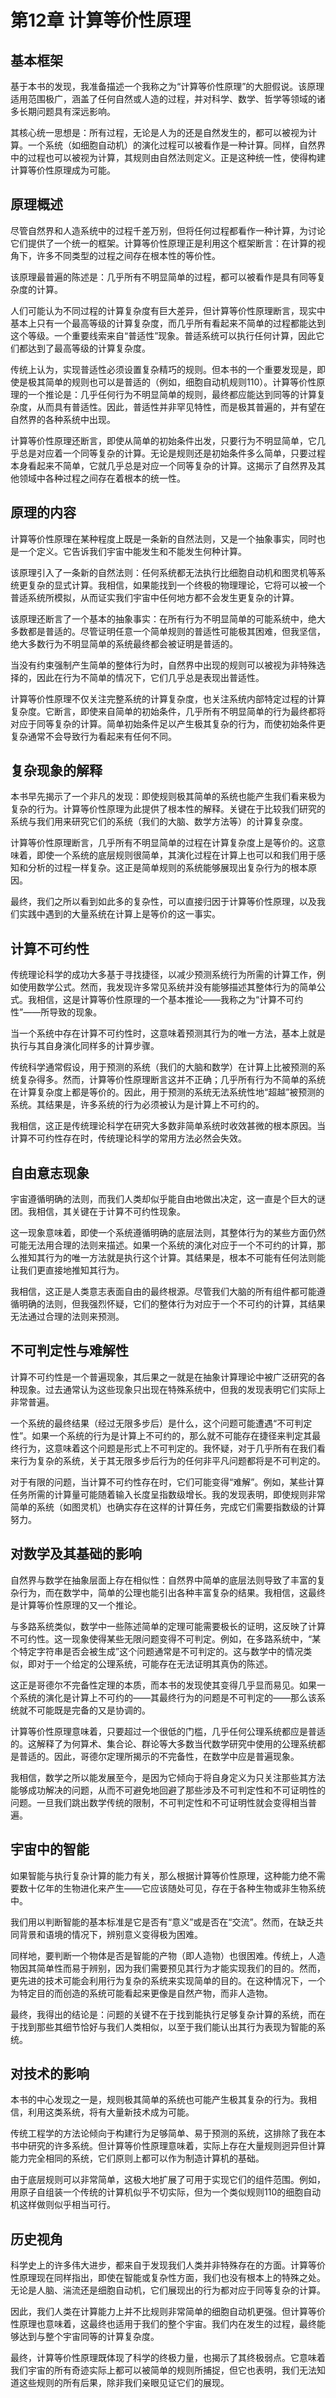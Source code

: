 # 第12章 计算等价性原理

## 基本框架

基于本书的发现，我准备描述一个我称之为“计算等价性原理”的大胆假说。该原理适用范围极广，涵盖了任何自然或人造的过程，并对科学、数学、哲学等领域的诸多长期问题具有深远影响。

其核心统一思想是：所有过程，无论是人为的还是自然发生的，都可以被视为计算。一个系统（如细胞自动机）的演化过程可以被看作是一种计算。同样，自然界中的过程也可以被视为计算，其规则由自然法则定义。正是这种统一性，使得构建计算等价性原理成为可能。

## 原理概述

尽管自然界和人造系统中的过程千差万别，但将任何过程都看作一种计算，为讨论它们提供了一个统一的框架。计算等价性原理正是利用这个框架断言：在计算的视角下，许多不同类型的过程之间存在根本性的等价性。

该原理最普遍的陈述是：几乎所有不明显简单的过程，都可以被看作是具有同等复杂度的计算。

人们可能认为不同过程的计算复杂度有巨大差异，但计算等价性原理断言，现实中基本上只有一个最高等级的计算复杂度，而几乎所有看起来不简单的过程都能达到这个等级。一个重要线索来自“普适性”现象。普适系统可以执行任何计算，因此它们都达到了最高等级的计算复杂度。

传统上认为，实现普适性必须设置复杂精巧的规则。但本书的一个重要发现是，即使是极其简单的规则也可以是普适的（例如，细胞自动机规则110）。计算等价性原理的一个推论是：几乎任何行为不明显简单的规则，最终都应能达到同等的计算复杂度，从而具有普适性。因此，普适性并非罕见特性，而是极其普遍的，并有望在自然界的各种系统中出现。

计算等价性原理还断言，即使从简单的初始条件出发，只要行为不明显简单，它几乎总是对应着一个同等复杂的计算。无论是规则还是初始条件多么简单，只要过程本身看起来不简单，它就几乎总是对应一个同等复杂的计算。这揭示了自然界及其他领域中各种过程之间存在着根本的统一性。

## 原理的内容

计算等价性原理在某种程度上既是一条新的自然法则，又是一个抽象事实，同时也是一个定义。它告诉我们宇宙中能发生和不能发生何种计算。

该原理引入了一条新的自然法则：任何系统都无法执行比细胞自动机和图灵机等系统更复杂的显式计算。我相信，如果能找到一个终极的物理理论，它将可以被一个普适系统所模拟，从而证实我们宇宙中任何地方都不会发生更复杂的计算。

该原理还断言了一个基本的抽象事实：在所有行为不明显简单的可能系统中，绝大多数都是普适的。尽管证明任意一个简单规则的普适性可能极其困难，但我坚信，绝大多数行为不明显简单的系统最终都会被证明是普适的。

当没有约束强制产生简单的整体行为时，自然界中出现的规则可以被视为非特殊选择的，因此在行为不简单的情况下，它们几乎总是表现出普适性。

计算等价性原理不仅关注完整系统的计算复杂度，也关注系统内部特定过程的计算复杂度。它断言，即使来自简单的初始条件，几乎所有不明显简单的行为最终都将对应于同等复杂的计算。简单初始条件足以产生极其复杂的行为，而使初始条件更复杂通常不会导致行为看起来有任何不同。

## 复杂现象的解释

本书早先揭示了一个非凡的发现：即使规则极其简单的系统也能产生我们看来极为复杂的行为。计算等价性原理为此提供了根本性的解释。关键在于比较我们研究的系统与我们用来研究它们的系统（我们的大脑、数学方法等）的计算复杂度。

计算等价性原理断言，几乎所有不明显简单的过程在计算复杂度上是等价的。这意味着，即使一个系统的底层规则很简单，其演化过程在计算上也可以和我们用于感知和分析的过程一样复杂。这正是简单规则的系统能够展现出复杂行为的根本原因。

最终，我们之所以看到如此多的复杂性，可以直接归因于计算等价性原理，以及我们实践中遇到的大量系统在计算上是等价的这一事实。

## 计算不可约性

传统理论科学的成功大多基于寻找捷径，以减少预测系统行为所需的计算工作，例如使用数学公式。然而，我发现许多常见系统并没有能够描述其整体行为的简单公式。我相信，这是计算等价性原理的一个基本推论——我称之为“计算不可约性”——所导致的现象。

当一个系统中存在计算不可约性时，这意味着预测其行为的唯一方法，基本上就是执行与其自身演化同样多的计算步骤。

传统科学通常假设，用于预测的系统（我们的大脑和数学）在计算上比被预测的系统复杂得多。然而，计算等价性原理断言这并不正确；几乎所有行为不简单的系统在计算复杂度上都是等价的。因此，用于预测的系统无法系统性地“超越”被预测的系统。其结果是，许多系统的行为必须被认为是计算上不可约的。

我相信，这正是传统理论科学在研究大多数非简单系统时收效甚微的根本原因。当计算不可约性存在时，传统理论科学的常用方法必然会失效。

## 自由意志现象

宇宙遵循明确的法则，而我们人类却似乎能自由地做出决定，这一直是个巨大的谜团。我相信，其关键在于计算不可约性现象。

这一现象意味着，即使一个系统遵循明确的底层法则，其整体行为的某些方面仍然可能无法用合理的法则来描述。如果一个系统的演化对应于一个不可约的计算，那么推知其行为的唯一方法就是执行这个计算。其结果是，根本不可能有任何法则能让我们更直接地推知其行为。

我相信，这正是人类意志表面自由的最终根源。尽管我们大脑的所有组件都可能遵循明确的法则，但我强烈怀疑，它们的整体行为对应于一个不可约的计算，其结果无法通过合理的法则来预测。

## 不可判定性与难解性

计算不可约性是一个普遍现象，其后果之一就是在抽象计算理论中被广泛研究的各种现象。过去通常认为这些现象只出现在特殊系统中，但我的发现表明它们实际上非常普遍。

一个系统的最终结果（经过无限多步后）是什么，这个问题可能遭遇“不可判定性”。如果一个系统的行为是计算上不可约的，那么就不可能存在捷径来判定其最终行为，这意味着这个问题是形式上不可判定的。我怀疑，对于几乎所有在我们看来行为复杂的系统，关于其无限多步后行为的任何非平凡问题都将是不可判定的。

对于有限的问题，当计算不可约性存在时，它们可能变得“难解”。例如，某些计算任务所需的计算量可能随着输入长度呈指数级增长。我的发现表明，即使规则非常简单的系统（如图灵机）也确实存在这样的计算任务，完成它们需要指数级的计算努力。

## 对数学及其基础的影响

自然界与数学在抽象层面上存在相似性：自然界中简单的底层法则导致了丰富的复杂行为，而在数学中，简单的公理也能引出各种丰富复杂的结果。我相信，这最终是计算等价性原理的又一个推论。

与多路系统类似，数学中一些陈述简单的定理可能需要极长的证明，这反映了计算不可约性。这一现象使得某些无限问题变得不可判定。例如，在多路系统中，“某个特定字符串是否会被生成”这个问题通常是不可判定的。这与数学中的情况类似，即对于一个给定的公理系统，可能存在无法证明其真伪的陈述。

这正是哥德尔不完备性定理的本质，而本书的发现使其变得几乎显而易见。如果一个系统的演化是计算上不可约的——其最终行为的问题是不可判定的——那么该系统就不可能既是完备的又是协调的。

计算等价性原理意味着，只要超过一个很低的门槛，几乎任何公理系统都应是普适的。这解释了为何算术、集合论、群论等大多数当代数学研究中使用的公理系统都是普适的。因此，哥德尔定理所揭示的不完备性，在数学中应是普遍现象。

我相信，数学之所以能发展至今，是因为它倾向于将自身定义为只关注那些其方法能够成功解决的问题，从而不可避免地回避了那些涉及不可判定性和不可证明性的问题。一旦我们跳出数学传统的限制，不可判定性和不可证明性就会变得相当普遍。

## 宇宙中的智能

如果智能与执行复杂计算的能力有关，那么根据计算等价性原理，这种能力绝不需要数十亿年的生物进化来产生——它应该随处可见，存在于各种生物或非生物系统中。

我们用以判断智能的基本标准是它是否有“意义”或是否在“交流”。然而，在缺乏共同背景和语境的情况下，辨别意义变得极为困难。

同样地，要判断一个物体是否是智能的产物（即人造物）也很困难。传统上，人造物因其简单性而易于辨别，因为我们需要预见其行为才能实现我们的目的。然而，更先进的技术可能会利用行为复杂的系统来实现简单的目的。在这种情况下，一个为特定目的而创造的系统可能看起来更像是自然产物，而非人造物。

最终，我得出的结论是：问题的关键不在于找到能执行足够复杂计算的系统，而在于找到那些其细节恰好与我们人类相似，以至于我们能认出其行为表现为智能的系统。

## 对技术的影响

本书的中心发现之一是，规则极其简单的系统也可能产生极其复杂的行为。我相信，利用这类系统，将有大量新技术成为可能。

传统工程学的方法论倾向于构建行为足够简单、易于预测的系统，这排除了我在本书中研究的许多系统。但计算等价性原理意味着，实际上存在大量规则迥异但计算能力完全相同的系统，它们原则上都可以作为制造计算机的基础。

由于底层规则可以非常简单，这极大地扩展了可用于实现它们的组件范围。例如，用原子自组装一个传统的计算机似乎不切实际，但为一个类似规则110的细胞自动机这样做则似乎相当可行。

## 历史视角

科学史上的许多伟大进步，都来自于发现我们人类并非特殊存在的方面。计算等价性原理现在同样指出，即使在智能或复杂性方面，我们也没有根本上的特殊之处。无论是人脑、湍流还是细胞自动机，它们展现出的行为都对应于同等复杂的计算。

因此，我们人类在计算能力上并不比规则非常简单的细胞自动机更强。但计算等价性原理也意味着，这最终也适用于我们的整个宇宙。我们内在发生的过程，最终能够达到与整个宇宙同等的计算复杂度。

最终，计算等价性原理既体现了科学的终极力量，也揭示了其终极弱点。它意味着我们宇宙的所有奇迹实际上都可以被简单的规则所捕捉，但它也表明，我们无法知道这些规则的所有后果，除非我们亲眼见证它们的展现。
